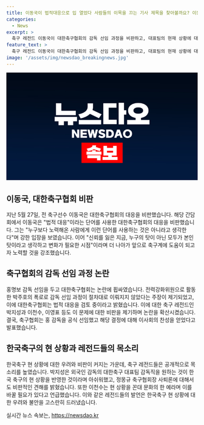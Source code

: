 ```yaml
---
title: 이동국이 법적대응으로 입 열었다 사람들의 이목을 끄는 기사 제목을 찾아볼까요? 이동국 법적대응 강타로 입 열어
categories:
  - News
excerpt: >
  축구 레전드 이동국이 대한축구협회의 감독 선임 과정을 비판하고, 대표팀의 현재 상황에 대한 우려를 나타냈다. 또한, 박지성과 다른 축구 레전드들도 현재 상황에 대한 의견을 밝히며 축구협회에 대한 불만을 표출했다. 이에 축구협회는 홍명보 감독의 공식 선임을 발표했으며, 서면 결의에 따라 대표팀 감독으로 홍 감독이 선임되었다. 여러 축구 레전드들의 비판 속에서의 대한축구협회의 결정에 관심이 증폭되고 있다.
feature_text: >
  축구 레전드 이동국이 대한축구협회의 감독 선임 과정을 비판하고, 대표팀의 현재 상황에 대한 우려를 나타냈다. 또한, 박지성과 다른 축구 레전드들도 현재 상황에 대한 의견을 밝히며 축구협회에 대한 불만을 표출했다. 이에 축구협회는 홍명보 감독의 공식 선임을 발표했으며, 서면 결의에 따라 대표팀 감독으로 홍 감독이 선임되었다. 여러 축구 레전드들의 비판 속에서의 대한축구협회의 결정에 관심이 증폭되고 있다.
image: '/assets/img/newsdao_breakingnews.jpg'
---
```


<p><img src="/assets/img/newsdao_breakingnews.jpg" alt="implanttips 속보" /></p>

<h2 data-ke-size="size26">이동국, 대한축구협회 비판</h2>

<p data-ke-size="size16">지난 5월 27일, 전 축구선수 이동국은 대한축구협회의 대응을 비판했습니다. 해당 간담회에서 이동국은 "법적 대응"이라는 단어를 사용한 대한축구협회의 대응을 비판했습니다. 그는 "누구보다 노력해온 사람에게 이런 단어를 사용하는 것은 아니라고 생각한다"며 강한 입장을 보였습니다. 이어 "신뢰를 잃은 지금, 누구의 탓이 아닌 모두가 본인 탓이라고 생각하고 변화가 필요한 시점"이라며 더 나아가 앞으로 축구계에 도움이 되고자 노력할 것을 강조했습니다.</p>

<h2 data-ke-size="size26">축구협회의 감독 선임 과정 논란</h2>

<p data-ke-size="size16">홍명보 감독 선임을 두고 대한축구협회는 논란에 휩싸였습니다. 전력강화위원으로 활동한 박주호의 폭로로 감독 선임 과정이 절차대로 이뤄지지 않았다는 주장이 제기되었고, 이에 대한축구협회는 법적 대응을 검토 중이라고 밝혔습니다. 이에 대한 축구 레전드인 박지성과 이천수, 이영표 등도 이 문제에 대한 비판을 제기하며 논란을 확산시켰습니다. 결국, 축구협회는 홍 감독을 공식 선임했고 해당 결정에 대해 이사회의 찬성을 얻었다고 발표했습니다.</p>

<h2 data-ke-size="size26">한국축구의 현 상황과 레전드들의 목소리</h2>

<p data-ke-size="size16">한국축구 현 상황에 대한 우려와 비판이 커지는 가운데, 축구 레전드들은 공개적으로 목소리를 높였습니다. 박지성은 외국인 감독의 대한축구 대표팀 감독직을 원하는 것이 한국 축구의 현 상황을 반영한 것이라며 아쉬워했고, 정몽규 축구협회장 사퇴론에 대해서도 비판적인 견해를 밝혔습니다. 또한 이천수는 현 상황을 꼰대 문화의 한 예라며 이를 바꿀 필요가 있다고 언급했습니다. 이와 같은 레전드들의 발언은 한국축구 현 상황에 대한 우려와 불안을 고스란히 드러냈습니다.</p>
실시간 뉴스 속보는, <a href="https://newsdao.kr" rel="dofollow">https://newsdao.kr</a>



